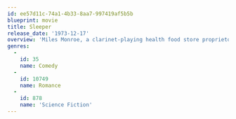 ```yaml
---
id: ee57d11c-74a1-4b33-8aa7-997419af5b5b
blueprint: movie
title: Sleeper
release_date: '1973-12-17'
overview: 'Miles Monroe, a clarinet-playing health food store proprietor, is revived out of cryostasis 200 years into a future world in order to help rebels fight an oppressive government regime.'
genres:
  -
    id: 35
    name: Comedy
  -
    id: 10749
    name: Romance
  -
    id: 878
    name: 'Science Fiction'
---
```

